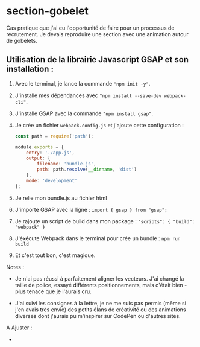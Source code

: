 # section-gobelet

Cas pratique que j'ai eu l'opportunité de faire pour un processus de recrutement. Je devais reproduire une section avec une animation autour de gobelets.

## Utilisation de la librairie Javascript GSAP et son installation :

1. Avec le terminal, je lance la commande `"npm init -y"`.
2. J'installe mes dépendances avec `"npm install --save-dev webpack-cli"`.
3. J'installe GSAP avec la commande `"npm install gsap"`.
4. Je crée un fichier `webpack.config.js` et j'ajoute cette configuration :

   ```javascript
   const path = require('path');

   module.exports = {
       entry: './app.js',
       output: {
           filename: 'bundle.js',
           path: path.resolve(__dirname, 'dist')
       },
       mode: 'development'
   };
5. Je relie mon bundle.js au fichier html
6. J'importe GSAP avec la ligne :
` import { gsap } from "gsap"; ` 
7. Je rajoute un script de build dans mon package : 
` "scripts": {
    "build": "webpack"
} ` 
8. J'éxécute Webpack dans le terminal pour crée un bundle :
 ` npm run build ` 
9. Et c'est tout bon, c'est magique.

Notes : 

- Je n'ai pas réussi à parfaitement aligner les vecteurs. J'ai changé la taille de police, essayé différents positionnements, mais c'était bien - plus tenace que je l'aurais cru.

- J'ai suivi les consignes à la lettre, je ne me suis pas permis (même si j'en avais très envie) des petits élans de créativité ou des animations diverses dont j'aurais pu m'inspirer sur CodePen ou d'autres sites.

A Ajuster :

- 

